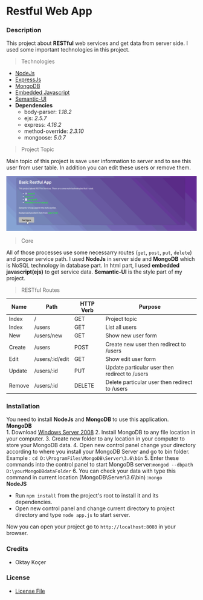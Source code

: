 # Restful Web App

### Description ###
This project about <b>RESTful</b> web services and get data from server side. I used some important technologies in this project.

> Technologies

* [NodeJs](https://nodejs.org/en/)
* [ExpressJs](https://expressjs.com/)
* [MongoDB](https://www.mongodb.com/)
* [Embedded Javascript](http://www.embeddedjs.com/)
* [Semantic-UI](https://semantic-ui.com/)
* **Dependencies**
    * body-parser: *1.18.2*
    * ejs: *2.5.7*
    * express: *4.16.2*
    * method-override: *2.3.10*
    * mongoose: *5.0.7*

> Project Topic

Main topic of this project is save user information to server and to see this user from user table. 
In addition you can edit these users or remove them.

![restwebappgif](resources/restfulwebapp.gif) 

> Core

All of those processes use some necessarry routes (`get`, `post`, `put`, `delete`) and proper service path. 
I used **NodeJs** in server side and **MongoDB** which is NoSQL technology in database part.
In html part, I used **embedded javascript(ejs)** to get service data. **Semantic-UI** 
is the style part of my project.

> RESTful Routes

| Name   | Path            | HTTP Verb | Purpose                                     	|
|--------|-----------------|-----------|------------------------------------------------|
| Index  | /               | GET       | Project topic                               	|
| Index  | /users          | GET       | List all users                              	|
| New    | /users/new      | GET       | Show new user form                          	|
| Create | /users          | POST      | Create new user then redirect to /users     	|
| Edit   | /users/:id/edit | GET       | Show edit user form                         	|
| Update | /users/:id      | PUT       | Update particular user then redirect to /users |
| Remove | /users/:id      | DELETE    | Delete particular user then redirect to /users |


### Installation ###
You need to install **NodeJs** and **MongoDB** to use this application.<br>
**MongoDB** <br>
	1. Download [Windows Server 2008](https://www.mongodb.com/download-center?jmp=nav#community) 
	2. Install MongoDB to any file location in your computer.
	3. Create new folder to any location in your computer to store your MongoDB data.
	4. Open new control panel change your directory according to where you install your MongoDB Server
	 and go to bin folder. Example : `cd D:\ProgramFiles\MongoDB\Server\3.6\bin`
	5. Enter these commands into the control panel to start MongoDB server:`mongod --dbpath D:\yourMongoDBdataFolder`
	6. You can check your data with type this command in current location (MongoDB\Server\3.6\bin) :`mongo` <br>
**NodeJS**

* Run `npm install` from the project's root to install it and its dependencies.
* Open new control panel and change current directory to project directory and type `node app.js` to start server.

Now you can open your project go to `http://localhost:8080` in your browser.
	

### Credits ###

* Oktay Koçer

### License ###

* [License File](LICENSE)


